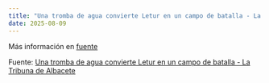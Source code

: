 ```yaml
---
title: "Una tromba de agua convierte Letur en un campo de batalla - La Tribuna de Albacete"
date: 2025-08-09
---
```


Más información en [fuente](https://news.google.com/rss/articles/CBMi3AFBVV95cUxQMkt1M3BQSXpzWm9Vem5LUlVLS29NNllkZnFtZlBOcnhScG1OUXRvVWVKTHZJcC1KLVQ5ajlEOU5wQ0FJVi1SVm5qTGZlcE9UcVFTTlpTVnlUYmswMVNDR1pBOTl6cFFKbE9ZNDROeWdlUmpWc3Zha3puLXFjTTZ4SHplYkcwOGl6WFg1eTYzazA3Z1RNTEdSM05nNC13c3Nfb2lpbDEwdmJRWFN2ZF81UDJnZ2RRaUxQY3hLRmhVdUZGdG1ERnA2cUFidy1QV3N6ZzJrRG9wVU9QY2hu?oc=5)

Fuente: [Una tromba de agua convierte Letur en un campo de batalla - La Tribuna de Albacete](https://news.google.com/rss/articles/CBMi3AFBVV95cUxQMkt1M3BQSXpzWm9Vem5LUlVLS29NNllkZnFtZlBOcnhScG1OUXRvVWVKTHZJcC1KLVQ5ajlEOU5wQ0FJVi1SVm5qTGZlcE9UcVFTTlpTVnlUYmswMVNDR1pBOTl6cFFKbE9ZNDROeWdlUmpWc3Zha3puLXFjTTZ4SHplYkcwOGl6WFg1eTYzazA3Z1RNTEdSM05nNC13c3Nfb2lpbDEwdmJRWFN2ZF81UDJnZ2RRaUxQY3hLRmhVdUZGdG1ERnA2cUFidy1QV3N6ZzJrRG9wVU9QY2hu?oc=5)
